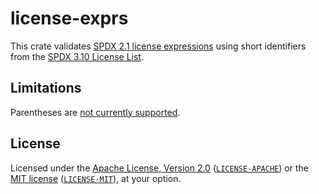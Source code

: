 # license-exprs

This crate validates [SPDX 2.1 license expressions][SPDX-license-expressions] using short identifiers from the [SPDX 3.10 License List][SPDX-license-list].

## Limitations

Parentheses are [not currently supported][parens].

## License

Licensed under the [Apache License, Version 2.0][Apache-2.0] ([`LICENSE-APACHE`](LICENSE-APACHE)) or the [MIT license][MIT] ([`LICENSE-MIT`](LICENSE-MIT)), at your option.

[Apache-2.0]: https://www.apache.org/licenses/LICENSE-2.0
[MIT]: https://opensource.org/licenses/MIT
[parens]: https://github.com/rust-lang-nursery/license-exprs/issues/3
[SPDX-license-expressions]: https://spdx.org/spdx-specification-21-web-version#h.jxpfx0ykyb60
[SPDX-license-list]: https://github.com/spdx/license-list-data/tree/v3.10

